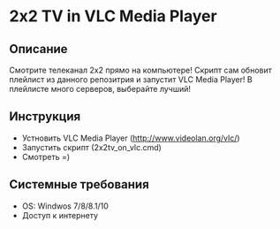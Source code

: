 # 2x2 TV in VLC Media Player

## Описание

Смотрите телеканал 2x2 прямо на компьютере!
Скрипт сам обновит плейлист из данного репозитрия и запустит VLC Media Player!
В плейлисте много серверов, выберайте лучший!

## Инструкция

- Устновить VLC Media Player (http://www.videolan.org/vlc/)
- Запустить скрипт (2x2tv_on_vlc.cmd)
- Смотреть =)

## Системные требования

- OS: Windwos 7/8/8.1/10
- Доступ к интернету